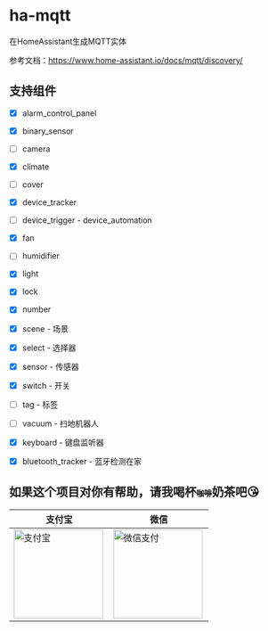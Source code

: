 # ha-mqtt
在HomeAssistant生成MQTT实体

参考文档：https://www.home-assistant.io/docs/mqtt/discovery/

## 支持组件
- [x] alarm_control_panel
- [x] binary_sensor
- [ ] camera
- [x] climate
- [ ] cover
- [x] device_tracker
- [ ] device_trigger - device_automation
- [x] fan
- [ ] humidifier
- [x] light
- [x] lock
- [x] number
- [x] scene - 场景
- [x] select - 选择器
- [x] sensor - 传感器
- [x] switch - 开关
- [ ] tag - 标签
- [ ] vacuum - 扫地机器人

- [x] keyboard - 键盘监听器
- [x] bluetooth_tracker - 蓝牙检测在家


## 如果这个项目对你有帮助，请我喝杯<del style="font-size: 14px;">咖啡</del>奶茶吧😘
|支付宝|微信|
|---|---|
<img src="https://github.com/shaonianzhentan/ha-docs/raw/master/docs/img/alipay.png" align="left" height="160" width="160" alt="支付宝" title="支付宝">  |  <img src="https://github.com/shaonianzhentan/ha-docs/raw/master/docs/img/wechat.png" align="left" height="160" width="160" alt="微信支付" title="微信">